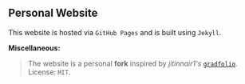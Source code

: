## Personal Website

This website is hosted via `GitHub Pages` and is built using `Jekyll`.

__Miscellaneous:__

> The website is a personal **fork** inspired by _jitinnair1's_ [`gradfolio`](https://github.com/jitinnair1/gradfolio). License: `MIT`.